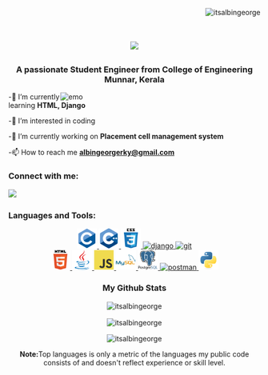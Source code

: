 
<p align="right"> <img src="https://komarev.com/ghpvc/?username=itsalbingeorge&label=Profile%20views&color=0e75b6&style=flat" alt="itsalbingeorge" /> </p>
<h1 align="center">
  <img src="https://readme-typing-svg.herokuapp.com/?font=Righteous&size=35&center=true&vCenter=true&width=500&height=70&duration=4000&lines=Hi+There!+👋;+I'm+Albin+George!;Welcome+to+my+Github+Profile;"/>
</h1>
<h3 align="center">A passionate Student Engineer from College of Engineering Munnar, Kerala</h3>
<img align="right" alt="emo" width="400" src="https://i0.wp.com/living.ai/wp-content/uploads/2021/04/emo.gif?fit=800,800&ssl=1">

<div align="left">

  -🌱 I’m currently learning **HTML, Django**

  -👀 I’m interested in coding

  -🔭 I’m currently working on **Placement cell management system**

  -📫 How to reach me **albingeorgerky@gmail.com**
</div>
<h3 align="left">Connect with me:</h3>
<div align="left">
  <a href="mailto:albingeorgerky@gmail.com">
    <img src="https://img.shields.io/badge/Gmail-333333?style=for-the-badge&logo=gmail&logoColor="white" target="_blank" />
  </a>
</div>
<p align="left">
</p>

<h3 align="left">Languages and Tools:</h3>
<p align="left">
<p align="center"> <a href="https://www.cprogramming.com/" target="_blank" rel="noreferrer"> <img src="https://raw.githubusercontent.com/devicons/devicon/master/icons/c/c-original.svg" alt="c" width="40" height="40"/> </a> <a href="https://www.w3schools.com/cpp/" target="_blank" rel="noreferrer"> <img src="https://raw.githubusercontent.com/devicons/devicon/master/icons/cplusplus/cplusplus-original.svg" alt="cplusplus" width="40" height="40"/> </a> <a href="https://www.w3schools.com/css/" target="_blank" rel="noreferrer"> <img src="https://raw.githubusercontent.com/devicons/devicon/master/icons/css3/css3-original-wordmark.svg" alt="css3" width="40" height="40"/> </a> <a href="https://www.djangoproject.com/" target="_blank" rel="noreferrer"> <img src="https://cdn.worldvectorlogo.com/logos/django.svg" alt="django" width="40" height="40"/> </a> <a href="https://git-scm.com/" target="_blank" rel="noreferrer"> <img src="https://www.vectorlogo.zone/logos/git-scm/git-scm-icon.svg" alt="git" width="40" height="40"/> </a> <br/> 
  <a href="https://www.w3.org/html/" target="_blank" rel="noreferrer"> <img src="https://raw.githubusercontent.com/devicons/devicon/master/icons/html5/html5-original-wordmark.svg" alt="html5" width="40" height="40"/> </a> <a href="https://www.java.com" target="_blank" rel="noreferrer"> <img src="https://raw.githubusercontent.com/devicons/devicon/master/icons/java/java-original.svg" alt="java" width="40" height="40"/> </a> <a href="https://developer.mozilla.org/en-US/docs/Web/JavaScript" target="_blank" rel="noreferrer"> <img src="https://raw.githubusercontent.com/devicons/devicon/master/icons/javascript/javascript-original.svg" alt="javascript" width="40" height="40"/> </a> <a href="https://www.mysql.com/" target="_blank" rel="noreferrer"> <img src="https://raw.githubusercontent.com/devicons/devicon/master/icons/mysql/mysql-original-wordmark.svg" alt="mysql" width="40" height="40"/> </a> <a href="https://www.postgresql.org" target="_blank" rel="noreferrer"> <img src="https://raw.githubusercontent.com/devicons/devicon/master/icons/postgresql/postgresql-original-wordmark.svg" alt="postgresql" width="40" height="40"/> </a> <a href="https://postman.com" target="_blank" rel="noreferrer"> <img src="https://www.vectorlogo.zone/logos/getpostman/getpostman-icon.svg" alt="postman" width="40" height="40"/> </a> <a href="https://www.python.org" target="_blank" rel="noreferrer"> <img src="https://raw.githubusercontent.com/devicons/devicon/master/icons/python/python-original.svg" alt="python" width="40" height="40"/> </a> </p>

<h3 align="center">My Github Stats</h3>
<div align="center">
<p><img align="center" src="https://github-readme-stats.vercel.app/api/top-langs?username=itsalbingeorge&show_icons=true&locale=en&layout=compact" alt="itsalbingeorge" /></p>

<p><img align="center" src="https://github-readme-stats.vercel.app/api?username=itsalbingeorge&show_icons=true&locale=en" alt="itsalbingeorge" /></p>

<p><img align="center" src="https://github-readme-streak-stats.herokuapp.com/?user=itsalbingeorge&" alt="itsalbingeorge" /></p>
<b>Note:</b>Top languages is only a metric of the languages my public code consists of and doesn't reflect experience or skill level.
</div>
